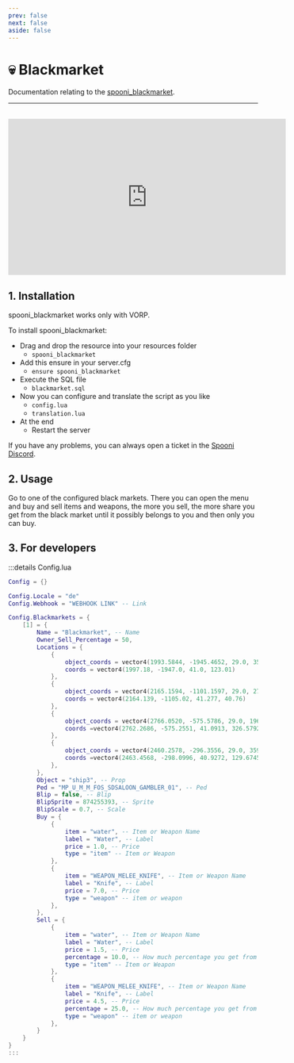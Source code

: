 ```yaml
---
prev: false
next: false
aside: false
---
```


# 💀 Blackmarket
Documentation relating to the [spooni_blackmarket](https://spooni-mapping.tebex.io/).

___
<br>
<iframe width="560" height="315" src="https://www.youtube.com/embed/link" frameborder="0" allow="accelerometer; autoplay; clipboard-write; encrypted-media; gyroscope; picture-in-picture; web-share" allowfullscreen></iframe>

## 1. Installation
spooni_blackmarket works only with VORP. 

To install spooni_blackmarket:
- Drag and drop the resource into your resources folder
  - `spooni_blackmarket`
- Add this ensure in your server.cfg
  - `ensure spooni_blackmarket`
- Execute the SQL file
  - `blackmarket.sql`
- Now you can configure and translate the script as you like
  - `config.lua`
  - `translation.lua`
- At the end
  - Restart the server

If you have any problems, you can always open a ticket in the [Spooni Discord](https://discord.gg/spooni).

## 2. Usage
Go to one of the configured black markets. There you can open the menu and buy and sell items and weapons, the more you sell, the more share you get from the black market until it possibly belongs to you and then only you can buy.

## 3. For developers

:::details Config.lua
```lua
Config = {}

Config.Locale = "de"
Config.Webhook = "WEBHOOK LINK" -- Link

Config.Blackmarkets = {
    [1] = {
        Name = "Blackmarket", -- Name
        Owner_Sell_Percentage = 50,
        Locations = {
            {
                object_coords = vector4(1993.5844, -1945.4652, 29.0, 359.9963), 
                coords = vector4(1997.18, -1947.0, 41.0, 123.01)
            },
            {
                object_coords = vector4(2165.1594, -1101.1597, 29.0, 273.5488), 
                coords = vector4(2164.139, -1105.02, 41.277, 40.76)
            },
            {
                object_coords = vector4(2766.0520, -575.5786, 29.0, 196.1057), 
                coords =vector4(2762.2686, -575.2551, 41.0913, 326.5792)
            },
            {
                object_coords = vector4(2460.2578, -296.3556, 29.0, 359.9369), 
                coords =vector4(2463.4568, -298.0996, 40.9272, 129.6745)
            },
        },
        Object = "ship3", -- Prop
        Ped = "MP_U_M_M_FOS_SDSALOON_GAMBLER_01", -- Ped
        Blip = false, -- Blip
        BlipSprite = 874255393, -- Sprite
        BlipScale = 0.7, -- Scale
        Buy = {
            {
                item = "water", -- Item or Weapon Name 
                label = "Water", -- Label
                price = 1.0, -- Price
                type = "item" -- Item or Weapon
            },
            {
                item = "WEAPON_MELEE_KNIFE", -- Item or Weapon Name 
                label = "Knife", -- Label
                price = 7.0, -- Price
                type = "weapon" -- item or weapon
            },
        },
        Sell = {
            {
                item = "water", -- Item or Weapon Name 
                label = "Water", -- Label
                price = 1.5, -- Price
                percentage = 10.0, -- How much percentage you get from the blackmarket
                type = "item" -- Item or Weapon
            },
            {
                item = "WEAPON_MELEE_KNIFE", -- Item or Weapon Name 
                label = "Knife", -- Label
                price = 4.5, -- Price
                percentage = 25.0, -- How much percentage you get from the blackmarket
                type = "weapon" -- item or weapon
            },
        }
    }
}
:::
